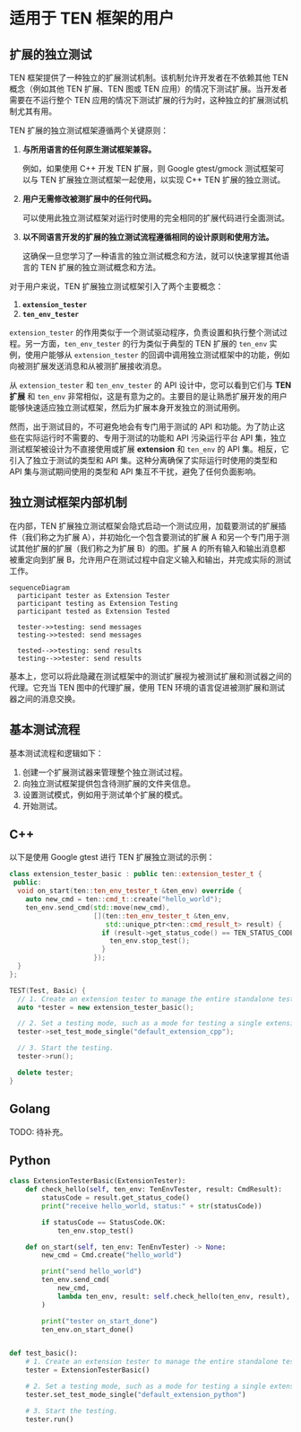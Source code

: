 # 适用于 TEN 框架的用户

## 扩展的独立测试

TEN 框架提供了一种独立的扩展测试机制。该机制允许开发者在不依赖其他 TEN 概念（例如其他 TEN 扩展、TEN 图或 TEN 应用）的情况下测试扩展。当开发者需要在不运行整个 TEN 应用的情况下测试扩展的行为时，这种独立的扩展测试机制尤其有用。

TEN 扩展的独立测试框架遵循两个关键原则：

1. **与所用语言的任何原生测试框架兼容。**

   例如，如果使用 C++ 开发 TEN 扩展，则 Google gtest/gmock 测试框架可以与 TEN 扩展独立测试框架一起使用，以实现 C++ TEN 扩展的独立测试。
2. **用户无需修改被测扩展中的任何代码。**

   可以使用此独立测试框架对运行时使用的完全相同的扩展代码进行全面测试。
3. **以不同语言开发的扩展的独立测试流程遵循相同的设计原则和使用方法。**

   这确保一旦您学习了一种语言的独立测试概念和方法，就可以快速掌握其他语言的 TEN 扩展的独立测试概念和方法。

对于用户来说，TEN 扩展独立测试框架引入了两个主要概念：

1. **`extension_tester`**
2. **`ten_env_tester`**

`extension_tester` 的作用类似于一个测试驱动程序，负责设置和执行整个测试过程。另一方面，`ten_env_tester` 的行为类似于典型的 TEN 扩展的 `ten_env` 实例，使用户能够从 `extension_tester` 的回调中调用独立测试框架中的功能，例如向被测扩展发送消息和从被测扩展接收消息。

从 `extension_tester` 和 `ten_env_tester` 的 API 设计中，您可以看到它们与 **TEN 扩展** 和 `ten_env` 非常相似，这是有意为之的。主要目的是让熟悉扩展开发的用户能够快速适应独立测试框架，然后为扩展本身开发独立的测试用例。

然而，出于测试目的，不可避免地会有专门用于测试的 API 和功能。为了防止这些在实际运行时不需要的、专用于测试的功能和 API 污染运行平台 API 集，独立测试框架被设计为不直接使用或扩展 **extension** 和 `ten_env` 的 API 集。相反，它引入了独立于测试的类型和 API 集。这种分离确保了实际运行时使用的类型和 API 集与测试期间使用的类型和 API 集互不干扰，避免了任何负面影响。

## 独立测试框架内部机制

在内部，TEN 扩展独立测试框架会隐式启动一个测试应用，加载要测试的扩展插件（我们称之为扩展 A），并初始化一个包含要测试的扩展 A 和另一个专门用于测试其他扩展的扩展（我们称之为扩展 B）的图。扩展 A 的所有输入和输出消息都被重定向到扩展 B，允许用户在测试过程中自定义输入和输出，并完成实际的测试工作。

```mermaid
sequenceDiagram
  participant tester as Extension Tester
  participant testing as Extension Testing
  participant tested as Extension Tested

  tester->>testing: send messages
  testing->>tested: send messages

  tested-->>testing: send results
  testing-->>tester: send results
```

基本上，您可以将此隐藏在测试框架中的测试扩展视为被测试扩展和测试器之间的代理。它充当 TEN 图中的代理扩展，使用 TEN 环境的语言促进被测扩展和测试器之间的消息交换。

## 基本测试流程

基本测试流程和逻辑如下：

1. 创建一个扩展测试器来管理整个独立测试过程。
2. 向独立测试框架提供包含待测扩展的文件夹信息。
3. 设置测试模式，例如用于测试单个扩展的模式。
4. 开始测试。

## C++

以下是使用 Google gtest 进行 TEN 扩展独立测试的示例：

```c++
class extension_tester_basic : public ten::extension_tester_t {
 public:
  void on_start(ten::ten_env_tester_t &ten_env) override {
    auto new_cmd = ten::cmd_t::create("hello_world");
    ten_env.send_cmd(std::move(new_cmd),
                     [](ten::ten_env_tester_t &ten_env,
                        std::unique_ptr<ten::cmd_result_t> result) {
                       if (result->get_status_code() == TEN_STATUS_CODE_OK) {
                         ten_env.stop_test();
                       }
                     });
  }
};

TEST(Test, Basic) {
  // 1. Create an extension tester to manage the entire standalone testing process.
  auto *tester = new extension_tester_basic();

  // 2. Set a testing mode, such as a mode for testing a single extension.
  tester->set_test_mode_single("default_extension_cpp");

  // 3. Start the testing.
  tester->run();

  delete tester;
}
```

## Golang

TODO: 待补充。

## Python

```python
class ExtensionTesterBasic(ExtensionTester):
    def check_hello(self, ten_env: TenEnvTester, result: CmdResult):
        statusCode = result.get_status_code()
        print("receive hello_world, status:" + str(statusCode))

        if statusCode == StatusCode.OK:
            ten_env.stop_test()

    def on_start(self, ten_env: TenEnvTester) -> None:
        new_cmd = Cmd.create("hello_world")

        print("send hello_world")
        ten_env.send_cmd(
            new_cmd,
            lambda ten_env, result: self.check_hello(ten_env, result),
        )

        print("tester on_start_done")
        ten_env.on_start_done()


def test_basic():
    # 1. Create an extension tester to manage the entire standalone testing process.
    tester = ExtensionTesterBasic()

    # 2. Set a testing mode, such as a mode for testing a single extension.
    tester.set_test_mode_single("default_extension_python")

    # 3. Start the testing.
    tester.run()
```
